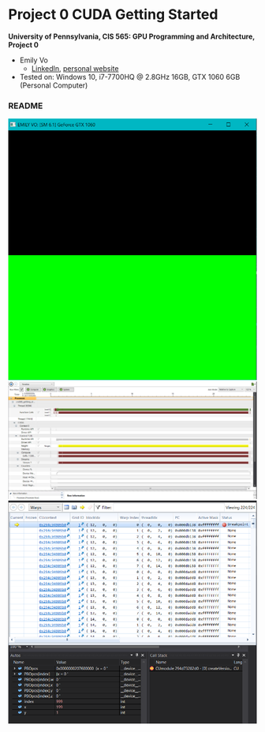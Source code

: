Project 0 CUDA Getting Started
====================

**University of Pennsylvania, CIS 565: GPU Programming and Architecture, Project 0**

* Emily Vo
  * [LinkedIn](linkedin.com/in/emilyvo), [personal website](emilyhvo.com)
* Tested on: Windows 10, i7-7700HQ @ 2.8GHz 16GB, GTX 1060 6GB (Personal Computer)

### README

![](images/Window.PNG)
![](images/Timeline.PNG)
![](images/Autos_Warps.PNG)
